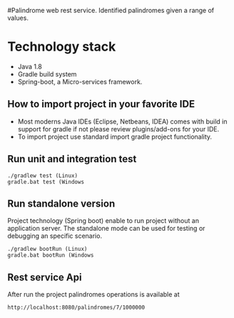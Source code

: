 #Palindrome web rest service.
Identified palindromes given a range of values.

# Technology stack 
- Java 1.8
- Gradle build system
- Spring-boot, a Micro-services framework.


 ## How to import project in your favorite IDE 
 - Most moderns Java IDEs (Eclipse, Netbeans, IDEA)  comes with build in support for gradle if not please review plugins/add-ons for your IDE.
 - To import project use standard import gradle project functionality.
 
 
## Run unit and integration test
    ./gradlew test (Linux)
    gradle.bat test (Windows


## Run standalone version
Project technology (Spring boot) enable to run project without an application server. The standalone mode can be used for testing or debugging an specific scenario.

    ./gradlew bootRun (Linux)
    gradle.bat bootRun (Windows
    
##  Rest service Api
After run the project palindromes operations is available at

    http://localhost:8080/palindromes/7/1000000
 